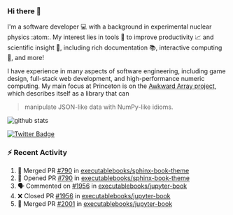### Hi there 👋 

I'm a software developer 💻 with a background in experimental nuclear physics :atom:. My interest lies in tools :wrench: to improve productivity :chart_with_upwards_trend: and scientific insight :telescope:, including rich documentation 📚, interactive computing 🧮, and more! 

I have experience in many aspects of software engineering, including game design, full-stack web development, and high-performance numeric computing. My main focus at Princeton is on the [Awkward Array project](awkward-array.org/), which describes itself as a library that can 
> manipulate JSON-like data with NumPy-like idioms.

![github stats](https://github-readme-stats.vercel.app/api?username=agoose77&show_icons=true&hide_rank=true&hide_title=true&bg_color=30,e76445,904e95&text_color=efe3ec&icon_color=efe3ec)
<!--
**agoose77/agoose77** is a ✨ _special_ ✨ repository because its `README.md` (this file) appears on your GitHub profile.

Here are some ideas to get you started:

- 🔭 I’m currently working on ...
- 🌱 I’m currently learning ...
- 👯 I’m looking to collaborate on ...
- 🤔 I’m looking for help with ...
- 💬 Ask me about ...
- 📫 How to reach me: ...
- 😄 Pronouns: ...
- ⚡ Fun fact: ...
-->

[![Twitter Badge](https://img.shields.io/twitter/follow/agoose77?style=flat-square&logo=Twitter&logoColor=white&color=cornflowerblue)](https://twitter.com/agoose77)

### :zap: Recent Activity

<!--START_SECTION:activity-->
1. 🎉 Merged PR [#790](https://github.com/executablebooks/sphinx-book-theme/pull/790) in [executablebooks/sphinx-book-theme](https://github.com/executablebooks/sphinx-book-theme)
2. 💪 Opened PR [#790](https://github.com/executablebooks/sphinx-book-theme/pull/790) in [executablebooks/sphinx-book-theme](https://github.com/executablebooks/sphinx-book-theme)
3. 🗣 Commented on [#1956](https://github.com/executablebooks/jupyter-book/pull/1956#issuecomment-1840502946) in [executablebooks/jupyter-book](https://github.com/executablebooks/jupyter-book)
4. ❌ Closed PR [#1956](https://github.com/executablebooks/jupyter-book/pull/1956) in [executablebooks/jupyter-book](https://github.com/executablebooks/jupyter-book)
5. 🎉 Merged PR [#2001](https://github.com/executablebooks/jupyter-book/pull/2001) in [executablebooks/jupyter-book](https://github.com/executablebooks/jupyter-book)
<!--END_SECTION:activity-->

